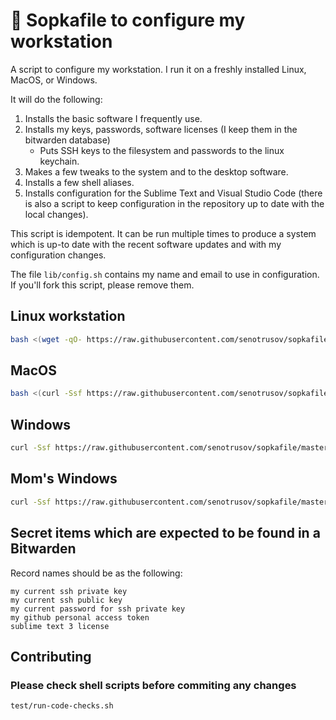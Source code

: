 # 🚞 Sopkafile to configure my workstation

A script to configure my workstation. I run it on a freshly installed Linux, MacOS, or Windows.

It will do the following:

1. Installs the basic software I frequently use.
2. Installs my keys, passwords, software licenses (I keep them in the bitwarden database)
	* Puts SSH keys to the filesystem and passwords to the linux keychain.
3. Makes a few tweaks to the system and to the desktop software.
4. Installs a few shell aliases.
5. Installs configuration for the Sublime Text and Visual Studio Code (there is also a script to keep configuration in the repository up to date with the local changes).

This script is idempotent. It can be run multiple times to produce a system which is up-to date with the recent software updates and with my configuration changes.

The file ``lib/config.sh`` contains my name and email to use in configuration. If you'll fork this script, please remove them.

## Linux workstation

```sh
bash <(wget -qO- https://raw.githubusercontent.com/senotrusov/sopkafile/master/deploy.sh)
```

## MacOS

```sh
bash <(curl -Ssf https://raw.githubusercontent.com/senotrusov/sopkafile/master/deploy.sh)
```

## Windows

```sh
curl -Ssf https://raw.githubusercontent.com/senotrusov/sopkafile/master/deploy.bat -o .deploy.bat && .deploy.bat
```

## Mom's Windows

```sh
curl -Ssf https://raw.githubusercontent.com/senotrusov/sopkafile/master/deploy-mom.bat -o .deploy.bat && .deploy.bat
```

## Secret items which are expected to be found in a Bitwarden

Record names should be as the following:

```
my current ssh private key
my current ssh public key
my current password for ssh private key
my github personal access token
sublime text 3 license
```

## Contributing

### Please check shell scripts before commiting any changes
```sh
test/run-code-checks.sh
```
